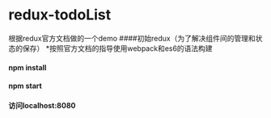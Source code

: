 # redux-todoList
根据redux官方文档做的一个demo
####初始redux（为了解决组件间的管理和状态的保存）
*按照官方文档的指导使用webpack和es6的语法构建
#### npm install
#### npm start
#### 访问localhost:8080
